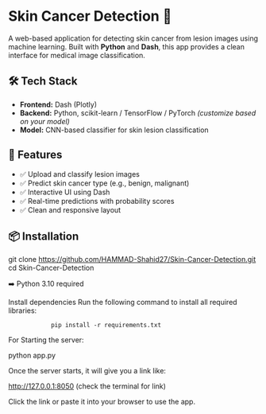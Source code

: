 # Skin Cancer Detection 🧬

A web-based application for detecting skin cancer from lesion images using machine learning. Built with **Python** and **Dash**, this app provides a clean interface for medical image classification.

## 🛠 Tech Stack

- **Frontend:** Dash (Plotly)
- **Backend:** Python, scikit-learn / TensorFlow / PyTorch *(customize based on your model)*
- **Model:** CNN-based classifier for skin lesion classification

## 🚀 Features

- ✅ Upload and classify lesion images
- ✅ Predict skin cancer type (e.g., benign, malignant)
- ✅ Interactive UI using Dash
- ✅ Real-time predictions with probability scores
- ✅ Clean and responsive layout

## 📦 Installation

git clone https://github.com/HAMMAD-Shahid27/Skin-Cancer-Detection.git
cd Skin-Cancer-Detection

➡️ Python 3.10 required

Install dependencies
Run the following command to install all required libraries:

                pip install -r requirements.txt

For Starting the server:

python app.py

Once the server starts, it will give you a link like:


http://127.0.0.1:8050 (check the terminal for link)



Click the link or paste it into your browser to use the app.

